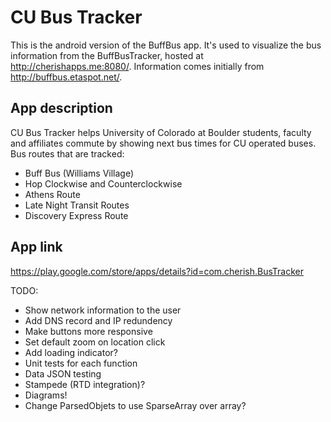 # CU Bus Tracker
This is the android version of the BuffBus app. It's used to visualize the bus information from the BuffBusTracker, hosted at http://cherishapps.me:8080/. Information comes initially from http://buffbus.etaspot.net/.

## App description
CU Bus Tracker helps University of Colorado at Boulder students, faculty and affiliates commute by showing next bus times for CU operated buses.
Bus routes that are tracked:

* Buff Bus (Williams Village)
* Hop Clockwise and Counterclockwise
* Athens Route
* Late Night Transit Routes
* Discovery Express Route
  
## App link
  https://play.google.com/store/apps/details?id=com.cherish.BusTracker
  
  TODO:
  * Show network information to the user
  * Add DNS record and IP redundency
  * Make buttons more responsive
  * Set default zoom on location click
  * Add loading indicator?
  * Unit tests for each function
  * Data JSON testing
  * Stampede (RTD integration)?
  * Diagrams!
  * Change ParsedObjets to use SparseArray over array?
